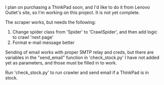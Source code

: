 I plan on purchasing a ThinkPad soon, and I'd like to do it from Lenovo Outlet's site, so I'm working on this project. It is not yet complete.    

The scraper works, but needs the following:    
1. Change spider class from 'Spider' to 'CrawlSpider', and then add logic to crawl 'next page'    
2. Format e-mail message better    

Sending of email works with proper SMTP relay and creds, but there are variables in the "send_email" function in 'check_stock.py' I have not added yet as parameters, and those must be filled in to work.    

Run 'check_stock.py' to run crawler and send email if a ThinkPad is in stock.    